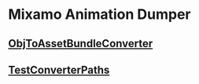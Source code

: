 # Mixamo Animation Dumper

## [ObjToAssetBundleConverter](./ObjToAssetBundleConverter.md)

## [TestConverterPaths](./TestConverterPaths.md)
